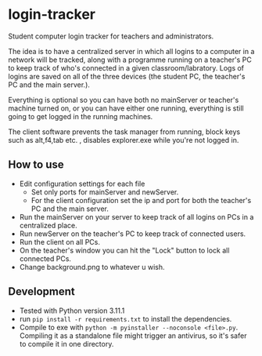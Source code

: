 # login-tracker
Student computer login tracker for teachers and administrators.


The idea is to have a centralized server in which all logins to a computer in a network will be tracked, along with a programme running on a teacher's PC to keep track of who's connected in a given classroom/labratory. Logs of logins are saved on all of the three devices (the student PC, the teacher's PC and the main server.).


Everything is optional so you can have both no mainServer or teacher's machine turned on, or you can have either one running, everything is still going to get logged in the running machines.

The client software prevents the task manager from running, block keys such as alt,f4,tab etc. , disables explorer.exe while you're not logged in. 

## How to use

- Edit configuration settings for each file
  - Set only ports for mainServer and newServer.
  - For the client configuration set the ip and port for both the teacher's PC and the main server.
- Run the mainServer on your server to keep track of all logins on PCs in a centralized place.
- Run newServer on the teacher's PC to keep track of connected users. 
- Run the client on all PCs.
- On the teacher's window you can hit the "Lock" button to lock all connected PCs.
- Change background.png to whatever u wish.
 
 ## Development
 - Tested with Python version 3.11.1
 - run `pip install -r requirements.txt` to install the dependencies.
 - Compile to exe with `python -m pyinstaller --noconsole <file>.py`.
 Compiling it as a standalone file might trigger an antivirus, so it's safer to compile it in one directory.
